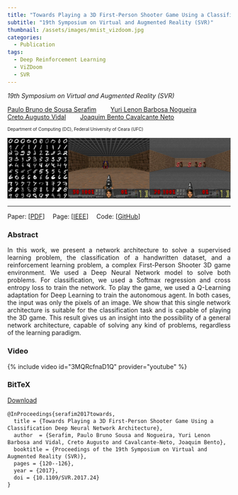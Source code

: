 ```yaml
---
title: "Towards Playing a 3D First-Person Shooter Game Using a Classification Deep Neural Network Architecture"
subtitle: "19th Symposium on Virtual and Augmented Reality (SVR)"
thumbnail: /assets/images/mnist_vizdoom.jpg
categories:
  - Publication
tags:
  - Deep Reinforcement Learning
  - ViZDoom
  - SVR
---
```


*19th Symposium on Virtual and Augmented Reality (SVR)*  

[Paulo Bruno de Sousa Serafim](paulobruno.github.io)
  [Yuri Lenon Barbosa Nogueira](http://www.lia.ufc.br/~yuri/)  
[Creto Augusto Vidal](http://www.lia.ufc.br/~cvidal/)
  [Joaquim Bento Cavalcante Neto](http://www.lia.ufc.br/~joaquimb/)

<p style="font-size:0.7em">
    Department of Computing (DC), Federal University of Ceara (UFC)
</p>

![Mnist problem and ViZDoom's Scenarios](/assets/images/mnist_vizdoom.jpg)

---

Paper: [[PDF](https://www.researchgate.net/profile/Creto_Vidal/publication/321174607_Towards_Playing_a_3D_First-Person_Shooter_Game_Using_a_Classification_Deep_Neural_Network_Architecture/links/5d8b59e6299bf10cff0b80e1/Towards-Playing-a-3D-First-Person-Shooter-Game-Using-a-Classification-Deep-Neural-Network-Architecture.pdf)]
 Page: [[IEEE](https://ieeexplore.ieee.org/document/8114428)]
 Code: [[GitHub](https://github.com/paulobruno/ViZDoom/tree/SVR_2017)]


### Abstract

<p style="text-align:justify;">
In this work, we present a network architecture to solve a supervised learning problem, the classification of a handwritten dataset, and a reinforcement learning problem, a complex First-Person Shooter 3D game environment. We used a Deep Neural Network model to solve both problems. For classification, we used a Softmax regression and cross entropy loss to train the network. To play the game, we used a Q-Learning adaptation for Deep Learning to train the autonomous agent. In both cases, the input was only the pixels of an image. We show that this single network architecture is suitable for the classification task and is capable of playing the 3D game. This result gives us an insight into the possibility of a general network architecture, capable of solving any kind of problems, regardless of the learning paradigm.
</p>


### Video

{% include video id="3MQRcfnaD1Q" provider="youtube" %}


### BitTeX

<p style="text-align:left">
  <a  href="/assets/citations/serafim2017towards.bib">Download</a>
</p>

```
@InProceedings{serafim2017towards,
  title = {Towards Playing a 3D First-Person Shooter Game Using a Classification Deep Neural Network Architecture},
  author  = {Serafim, Paulo Bruno Sousa and Nogueira, Yuri Lenon Barbosa and Vidal, Creto Augusto and Cavalcante-Neto, Joaquim Bento},
  booktitle = {Proceedings of the 19th Symposium on Virtual and Augmented Reality (SVR)},
  pages = {120--126},
  year = {2017},
  doi = {10.1109/SVR.2017.24}
}
```
